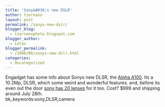 ```yaml
---
title: 'Sony&#039;s new DSLR'
author: tiernano
layout: post
permalink: /sonys-new-dslr/
blogger_blog:
  - tiernanophoto.blogspot.com
blogger_author:
  - Lotas
blogger_permalink:
  - /2006/06/sonys-new-dslr.html
categories:
  - Uncategorized
---
```

Engadget has some info about Sonys new DLSR, the [Alpha A100][1]. Its a 10.2Mp, DLSR, which some weird and wonderful features. and, before its even out the door [sony has 20 lenses][2] for it too. Cost? $999 and shipping around July 28th.  
bk_keywords:sony,DLSR,camera

 [1]: http://www.engadget.com/2006/06/05/sonys-alpha-dslr-a100-debuts/
 [2]: http://www.livingroom.org.au/photolog/lenses/index.php
